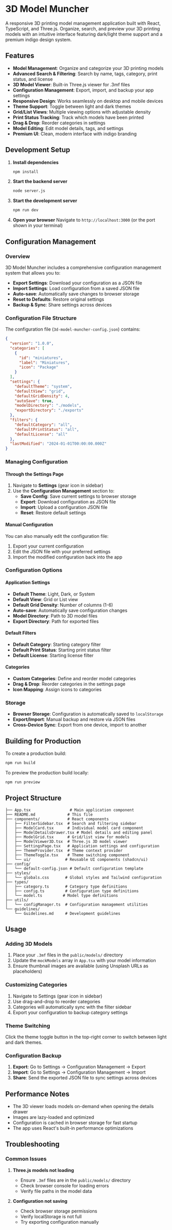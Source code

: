 # 3D Model Muncher

A responsive 3D printing model management application built with React, TypeScript, and Three.js. Organize, search, and preview your 3D printing models with an intuitive interface featuring dark/light theme support and a premium indigo design system.

## Features

- **Model Management**: Organize and categorize your 3D printing models
- **Advanced Search & Filtering**: Search by name, tags, category, print status, and license
- **3D Model Viewer**: Built-in Three.js viewer for .3mf files
- **Configuration Management**: Export, import, and backup your app settings
- **Responsive Design**: Works seamlessly on desktop and mobile devices
- **Theme Support**: Toggle between light and dark themes
- **Grid/List Views**: Multiple viewing options with adjustable density
- **Print Status Tracking**: Track which models have been printed
- **Drag & Drop**: Reorder categories in settings
- **Model Editing**: Edit model details, tags, and settings
- **Premium UI**: Clean, modern interface with indigo branding


## Development Setup

1. **Install dependencies**
   ```bash
   npm install
   ```

2. **Start the backend server**
   ```bash
   node server.js
   ```

3. **Start the development server**
   ```bash
   npm run dev
   ```

4. **Open your browser**
   Navigate to `http://localhost:3000` (or the port shown in your terminal)

## Configuration Management

### Overview

3D Model Muncher includes a comprehensive configuration management system that allows you to:

- **Export Settings**: Download your configuration as a JSON file
- **Import Settings**: Load configuration from a saved JSON file
- **Auto-save**: Automatically save changes to browser storage
- **Reset to Defaults**: Restore original settings
- **Backup & Sync**: Share settings across devices

### Configuration File Structure

The configuration file (`3d-model-muncher-config.json`) contains:

```json
{
  "version": "1.0.0",
  "categories": [
    {
      "id": "miniatures",
      "label": "Miniatures",
      "icon": "Package"
    }
  ],
  "settings": {
    "defaultTheme": "system",
    "defaultView": "grid",
    "defaultGridDensity": 4,
    "autoSave": true,
    "modelDirectory": "./models",
    "exportDirectory": "./exports"
  },
  "filters": {
    "defaultCategory": "all",
    "defaultPrintStatus": "all",
    "defaultLicense": "all"
  },
  "lastModified": "2024-01-01T00:00:00.000Z"
}
```

### Managing Configuration

#### Through the Settings Page

1. Navigate to **Settings** (gear icon in sidebar)
2. Use the **Configuration Management** section to:
   - **Save Config**: Save current settings to browser storage
   - **Export**: Download configuration as JSON file
   - **Import**: Upload a configuration JSON file
   - **Reset**: Restore default settings

#### Manual Configuration

You can also manually edit the configuration file:

1. Export your current configuration
2. Edit the JSON file with your preferred settings
3. Import the modified configuration back into the app

### Configuration Options

#### Application Settings
- **Default Theme**: Light, Dark, or System
- **Default View**: Grid or List view
- **Default Grid Density**: Number of columns (1-6)
- **Auto-save**: Automatically save configuration changes
- **Model Directory**: Path to 3D model files
- **Export Directory**: Path for exported files

#### Default Filters
- **Default Category**: Starting category filter
- **Default Print Status**: Starting print status filter
- **Default License**: Starting license filter

#### Categories
- **Custom Categories**: Define and reorder model categories
- **Drag & Drop**: Reorder categories in the settings page
- **Icon Mapping**: Assign icons to categories

### Storage

- **Browser Storage**: Configuration is automatically saved to `localStorage`
- **Export/Import**: Manual backup and restore via JSON files
- **Cross-Device Sync**: Export from one device, import to another

## Building for Production

To create a production build:

```bash
npm run build
```

To preview the production build locally:

```bash
npm run preview
```

## Project Structure

```
├── App.tsx                 # Main application component
├── README.md              # This file
├── components/            # React components
│   ├── FilterSidebar.tsx  # Search and filtering sidebar
│   ├── ModelCard.tsx      # Individual model card component
│   ├── ModelDetailsDrawer.tsx # Model details and editing panel
│   ├── ModelGrid.tsx      # Grid/list view for models
│   ├── ModelViewer3D.tsx  # Three.js 3D model viewer
│   ├── SettingsPage.tsx   # Application settings and configuration
│   ├── ThemeProvider.tsx  # Theme context provider
│   ├── ThemeToggle.tsx    # Theme switching component
│   └── ui/               # Reusable UI components (shadcn/ui)
├── config/
│   └── default-config.json # Default configuration template
├── styles/
│   └── globals.css       # Global styles and Tailwind configuration
├── types/
│   ├── category.ts       # Category type definitions
│   ├── config.ts         # Configuration type definitions
│   └── model.ts         # Model type definitions
├── utils/
│   └── configManager.ts  # Configuration management utilities
└── guidelines/
    └── Guidelines.md     # Development guidelines
```

## Usage

### Adding 3D Models

1. Place your `.3mf` files in the `public/models/` directory
2. Update the `mockModels` array in `App.tsx` with your model information
3. Ensure thumbnail images are available (using Unsplash URLs as placeholders)

### Customizing Categories

1. Navigate to Settings (gear icon in sidebar)
2. Use drag-and-drop to reorder categories
3. Categories will automatically sync with the filter sidebar
4. Export your configuration to backup category settings

### Theme Switching

Click the theme toggle button in the top-right corner to switch between light and dark themes.

### Configuration Backup

1. **Export**: Go to Settings → Configuration Management → Export
2. **Import**: Go to Settings → Configuration Management → Import
3. **Share**: Send the exported JSON file to sync settings across devices


## Performance Notes

- The 3D viewer loads models on-demand when opening the details drawer
- Images are lazy-loaded and optimized
- Configuration is cached in browser storage for fast startup
- The app uses React's built-in performance optimizations

## Troubleshooting

### Common Issues

1. **Three.js models not loading**
   - Ensure `.3mf` files are in the `public/models/` directory
   - Check browser console for loading errors
   - Verify file paths in the model data

2. **Configuration not saving**
   - Check browser storage permissions
   - Verify localStorage is not full
   - Try exporting configuration manually

